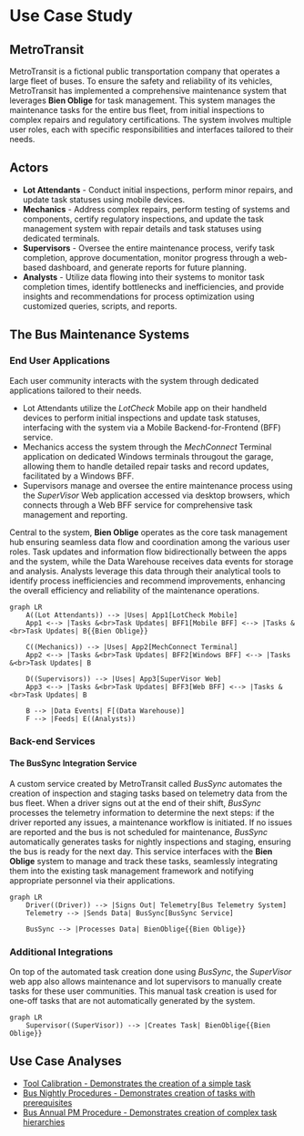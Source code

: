 # Use Case Study

## MetroTransit

MetroTransit is a fictional public transportation company that operates a large fleet of buses. To ensure the safety and reliability of its vehicles, MetroTransit has implemented a comprehensive maintenance system that leverages **Bien Oblige** for task management. This system manages the maintenance tasks for the entire bus fleet, from initial inspections to complex repairs and regulatory certifications. The system involves multiple user roles, each with specific responsibilities and interfaces tailored to their needs.

## Actors

* **Lot Attendants** - Conduct initial inspections, perform minor repairs, and update task statuses using mobile devices.
* **Mechanics** - Address complex repairs, perform testing of systems and components, certify regulatory inspections, and update the task management system with repair details and task statuses using dedicated terminals.
* **Supervisors** - Oversee the entire maintenance process, verify task completion, approve documentation, monitor progress through a web-based dashboard, and generate reports for future planning.
* **Analysts** - Utilize data flowing into their systems to monitor task completion times, identify bottlenecks and inefficiencies, and provide insights and recommendations for process optimization using customized queries, scripts, and reports.

## The Bus Maintenance Systems

### End User Applications

Each user community interacts with the system through dedicated applications tailored to their needs.

* Lot Attendants utilize the *LotCheck* Mobile app on their handheld devices to perform initial inspections and update task statuses, interfacing with the system via a Mobile Backend-for-Frontend (BFF) service.
* Mechanics access the system through the *MechConnect* Terminal application on dedicated Windows terminals througout the garage, allowing them to handle detailed repair tasks and record updates, facilitated by a Windows BFF.
* Supervisors manage and oversee the entire maintenance process using the *SuperVisor* Web application accessed via desktop browsers, which connects through a Web BFF service for comprehensive task management and reporting.

Central to the system, **Bien Oblige** operates as the core task management hub ensuring seamless data flow and coordination among the various user roles. Task updates and information flow bidirectionally between the apps and the system, while the Data Warehouse receives data events for storage and analysis. Analysts leverage this data through their analytical tools to identify process inefficiencies and recommend improvements, enhancing the overall efficiency and reliability of the maintenance operations.

```mermaid
graph LR
    A((Lot Attendants)) --> |Uses| App1[LotCheck Mobile]
    App1 <--> |Tasks &<br>Task Updates| BFF1[Mobile BFF] <--> |Tasks &<br>Task Updates| B{{Bien Oblige}}

    C((Mechanics)) --> |Uses| App2[MechConnect Terminal]
    App2 <--> |Tasks &<br>Task Updates| BFF2[Windows BFF] <--> |Tasks &<br>Task Updates| B

    D((Supervisors)) --> |Uses| App3[SuperVisor Web]
    App3 <--> |Tasks &<br>Task Updates| BFF3[Web BFF] <--> |Tasks &<br>Task Updates| B

    B --> |Data Events| F[(Data Warehouse)]
    F --> |Feeds| E((Analysts))
```

### Back-end Services

#### The BusSync Integration Service

A custom service created by MetroTransit called *BusSync* automates the creation of inspection and staging tasks based on telemetry data from the bus fleet. When a driver signs out at the end of their shift, *BusSync* processes the telemetry information to determine the next steps: if the driver reported any issues, a maintenance workflow is initiated. If no issues are reported and the bus is not scheduled for maintenance, *BusSync* automatically generates tasks for nightly inspections and staging, ensuring the bus is ready for the next day. This service interfaces with the **Bien Oblige** system to manage and track these tasks, seamlessly integrating them into the existing task management framework and notifying appropriate personnel via their applications.

```mermaid
graph LR
    Driver((Driver)) --> |Signs Out| Telemetry[Bus Telemetry System]
    Telemetry --> |Sends Data| BusSync[BusSync Service]

    BusSync --> |Processes Data| BienOblige{{Bien Oblige}}
```

### Additional Integrations

On top of the automated task creation done using *BusSync*, the *SuperVisor* web app also allows maintenance and lot supervisors to manually create tasks for these user communities. This manual task creation is used for one-off tasks that are not automatically generated by the system.

```mermaid
graph LR
    Supervisor((SuperVisor)) --> |Creates Task| BienOblige{{Bien Oblige}}

```

## Use Case Analyses

* [Tool Calibration - Demonstrates the creation of a simple task](./maintenance-tool-calibration.md)
* [Bus Nightly Procedures - Demonstrates creation of tasks with prerequisites](./bus-nightly-procedures.md)
* [Bus Annual PM Procedure - Demonstrates creation of complex task hierarchies](./bus-annual-pm-procedure.md)
